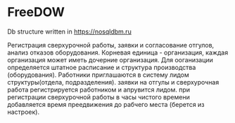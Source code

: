 # FreeDOW

Db structure written in https://nosqldbm.ru

Регистрация сверхурочной работы, заявки и согласование отгулов, анализ отказов оборудования.
Корневая единица - организация, каждая организация может иметь дочерние организация. Для ооганизации 
определяется штатное расписание и структура производства (оборудования).
Работники приглашаются в систему лидом структуры(отдела, подразделения).
заявки на отгулы и сверхурочная работа регистрируется работником и апрувится лидом.
при регистрации сверхурочной работы в часы чистого времени добавляется время преедвижения до рабчего места
(берется из настроек). 
